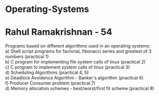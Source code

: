 # Operating-Systems
# Rahul Ramakrishnan - 54

Programs based on different algorithms used in an operating systems:</br>
  a) Shell script programs for factorial, fibonacci series and greatest of 3 numbers (practical 1)</br>
  b) C program for implementing file system calls of linux (practical 2)</br>
  c) C program to implement system calls of linux (practical 3)</br>
  d) Scheduling Algorithms (practical 4, 5)</br>
  e) Deadlock Avoidence Algorithm - Banker's algorithm (practical 6)</br>
  f) Producer Consumer problem (practical 7)</br>
  d) Memory allocation schemes - best/worst/first fit scheme (practical 8)
